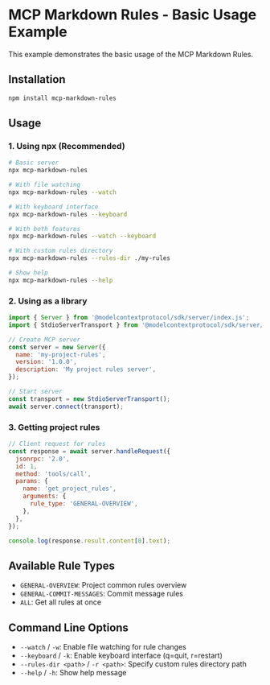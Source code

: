 # MCP Markdown Rules - Basic Usage Example

This example demonstrates the basic usage of the MCP Markdown Rules.

## Installation

```bash
npm install mcp-markdown-rules
```

## Usage

### 1. Using npx (Recommended)

```bash
# Basic server
npx mcp-markdown-rules

# With file watching
npx mcp-markdown-rules --watch

# With keyboard interface
npx mcp-markdown-rules --keyboard

# With both features
npx mcp-markdown-rules --watch --keyboard

# With custom rules directory
npx mcp-markdown-rules --rules-dir ./my-rules

# Show help
npx mcp-markdown-rules --help
```

### 2. Using as a library

```javascript
import { Server } from '@modelcontextprotocol/sdk/server/index.js';
import { StdioServerTransport } from '@modelcontextprotocol/sdk/server/stdio.js';

// Create MCP server
const server = new Server({
  name: 'my-project-rules',
  version: '1.0.0',
  description: 'My project rules server',
});

// Start server
const transport = new StdioServerTransport();
await server.connect(transport);
```

### 3. Getting project rules

```javascript
// Client request for rules
const response = await server.handleRequest({
  jsonrpc: '2.0',
  id: 1,
  method: 'tools/call',
  params: {
    name: 'get_project_rules',
    arguments: {
      rule_type: 'GENERAL-OVERVIEW',
    },
  },
});

console.log(response.result.content[0].text);
```

## Available Rule Types

- `GENERAL-OVERVIEW`: Project common rules overview
- `GENERAL-COMMIT-MESSAGES`: Commit message rules
- `ALL`: Get all rules at once

## Command Line Options

- `--watch` / `-w`: Enable file watching for rule changes
- `--keyboard` / `-k`: Enable keyboard interface (q=quit, r=restart)
- `--rules-dir <path>` / `-r <path>`: Specify custom rules directory path
- `--help` / `-h`: Show help message

